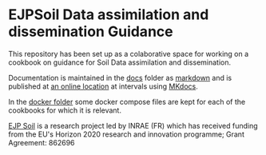 # EJPSoil Data assimilation and dissemination Guidance

This repository has been set up as a colaborative space for working on a cookbook on guidance for Soil Data assimilation and dissemination.

Documentation is maintained in the [docs](docs) folder as [markdown](https://en.wikipedia.org/wiki/Markdown) and is published at [an online location](https://ejpsoil.github.io/soildata-assimilation-guidance) at intervals using [MKdocs](https://www.mkdocs.org). 

In the [docker folder](docker) some docker compose files are kept for each of the cookbooks for which it is relevant. 

[EJP Soil](https://ejpsoil.eu) is a research project led by INRAE (FR) which has received funding from the EU's Horizon 2020 research and innovation programme; Grant Agreement: 862696